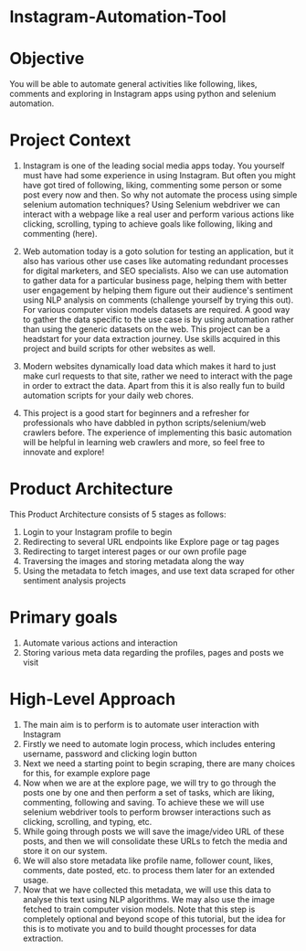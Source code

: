 # Instagram-Automation-Tool
# Objective
You will be able to automate general activities like following, likes, comments and exploring in Instagram apps using python and selenium automation.

# Project Context
1. Instagram is one of the leading social media apps today. You yourself must have had some experience in using Instagram. But often you might have got tired of following, liking, commenting some person or some post every now and then. So why not automate the process using simple selenium automation techniques? Using Selenium webdriver we can interact with a webpage like a real user and perform various actions like clicking, scrolling, typing to achieve goals like following, liking and commenting (here).

2. Web automation today is a goto solution for testing an application, but it also has various other use cases like automating redundant processes for digital marketers, and SEO specialists. Also we can use automation to gather data for a particular business page, helping them with better user engagement by helping them figure out their audience's sentiment using NLP analysis on comments (challenge yourself by trying this out). For various computer vision models datasets are required. A good way to gather the data specific to the use case is by using automation rather than using the generic datasets on the web. This project can be a headstart for your data extraction journey. Use skills acquired in this project and build scripts for other websites as well.

3. Modern websites dynamically load data which makes it hard to just make curl requests to that site, rather we need to interact with the page in order to extract the data. Apart from this it is also really fun to build automation scripts for your daily web chores.

4. This project is a good start for beginners and a refresher for professionals who have dabbled in python scripts/selenium/web crawlers before. The experience of implementing this basic automation will be helpful in learning web crawlers and more, so feel free to innovate and explore!

# Product Architecture
This Product Architecture consists of 5 stages as follows:
1. Login to your Instagram profile to begin
2. Redirecting to several URL endpoints like Explore page or tag pages
3. Redirecting to target interest pages or our own profile page
4. Traversing the images and storing metadata along the way
5. Using the metadata to fetch images, and use text data scraped for other sentiment analysis projects

# Primary goals
1. Automate various actions and interaction
2. Storing various meta data regarding the profiles, pages and posts we visit

# High-Level Approach
1. The main aim is to perform is to automate user interaction with Instagram
2. Firstly we need to automate login process, which includes entering username, password and clicking login button
3. Next we need a starting point to begin scraping, there are many choices for this, for example explore page
4. Now when we are at the explore page, we will try to go through the posts one by one and then perform a set of tasks, which are liking, commenting, following and saving. To achieve these we will use selenium webdriver tools to perform browser interactions such as clicking, scrolling, and typing, etc.
5. While going through posts we will save the image/video URL of these posts, and then we will consolidate these URLs to fetch the media and store it on our system.
6. We will also store metadata like profile name, follower count, likes, comments, date posted, etc. to process them later for an extended usage.
7. Now that we have collected this metadata, we will use this data to analyse this text using NLP algorithms. We may also use the image fetched to train computer vision models. Note that this step is completely optional and beyond scope of this tutorial, but the idea for this is to motivate you and to build thought processes for data extraction.
